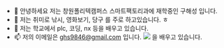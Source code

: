 - 👋 안녕하세요 저는 창원폴리텍캠퍼스 스마트팩토리과에 재학중인 구해성 입니다.
- 👀 저는 취미로 낚시, 영화보기, 당구 를 주로 하고있습니다. ㅎ
- 🌱 저는 학교에서 plc, 코딩, nx 등을 배우고 있습니다.
- 📫 저의 이메일은 ghs9846@gmail.com 입니다.
<img src="https://img.shields.io/badge/Python-3776AB?style=for-the-badge&logo=Python&logoColor=white"> 을 배우고 있습니다.
